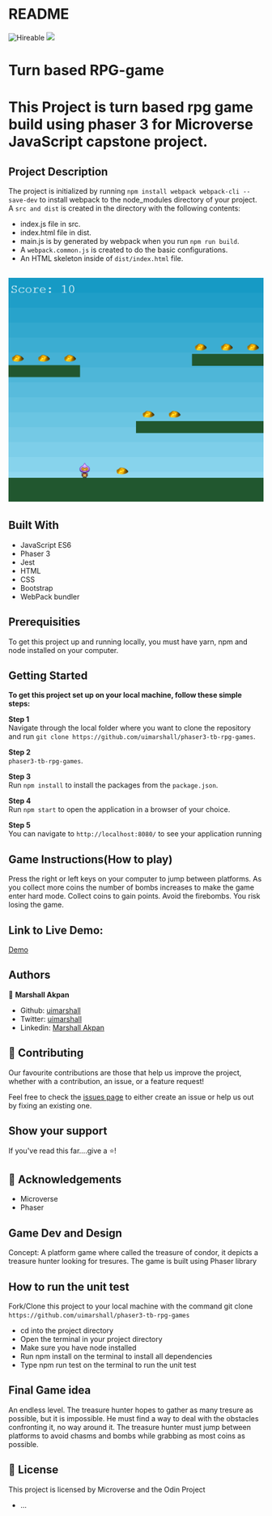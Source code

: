# README

![Hireable](https://img.shields.io/badge/Hireable-yes-success) ![](https://img.shields.io/badge/-Microverse%20projects-blueviolet)

# Turn based RPG-game

# This Project is turn based rpg game build using phaser 3 for Microverse JavaScript capstone project.

## Project Description

The project is initialized by running `npm install webpack webpack-cli --save-dev` to install webpack to the node_modules directory of your project.
A `src and dist` is created in the directory with the following contents:
- index.js file in src.
- index.html file in dist. 
- main.js is by generated by webpack when you run `npm run build`.
- A `webpack.common.js` is created to do the basic configurations.
- An HTML skeleton inside of `dist/index.html` file.
## ![screenshot](src/assets/images/screen_shot.png)


## Built With

- JavaScript ES6
- Phaser 3
- Jest
- HTML
- CSS
- Bootstrap
- WebPack bundler

## Prerequisities

To get this project up and running locally, you must have  yarn, npm and node installed on your computer.

## Getting Started

**To get this project set up on your local machine, follow these simple steps:**

**Step 1**<br>
Navigate through the local folder where you want to clone the repository and run
`git clone https://github.com/uimarshall/phaser3-tb-rpg-games`.<br>

**Step 2**<br>
`phaser3-tb-rpg-games`.<br>

**Step 3**<br>
Run `npm install` to install the packages from the `package.json`.<br>

**Step 4**<br>
Run `npm start` to open the application in a browser of your choice.<br>

**Step 5**<br>
You can navigate to `http://localhost:8080/` to see your application running<br>

## Game Instructions(How to play)

Press the right or left keys on your computer to jump between platforms. As you collect more coins the number of bombs increases to make the game enter hard mode.
Collect coins to gain points. Avoid the firebombs. You risk losing the game.


## Link to Live Demo:

[Demo](https://uimarshall.github.io/phaser3-tb-rpg-games/)

## Authors

👤 **Marshall Akpan**

- Github: [uimarshall](https://github.com/uimarshall)
- Twitter: [uimarshall](https://twitter.com/uimarshall)
- Linkedin: [Marshall Akpan](https://www.linkedin.com/in/marshall-akpan-19745526/)


## 🤝 Contributing

Our favourite contributions are those that help us improve the project, whether with a contribution, an issue, or a feature request!

Feel free to check the [issues page](https://github.com/uimarshall/phaser3-tb-rpg-games/issues) to either create an issue or help us out by fixing an existing one.

## Show your support

If you've read this far....give a ⭐️!

## :clap: Acknowledgements

- Microverse
- Phaser

## Game Dev and Design
Concept: A platform game where called the treasure of condor, it depicts a treasure hunter looking for tresures.
The game is built using Phaser library

## How to run the unit test
Fork/Clone this project to your local machine with the command git clone `https://github.com/uimarshall/phaser3-tb-rpg-games`

- cd into the project directory
- Open the terminal in your project directory
- Make sure you have node installed
- Run npm install on the terminal to install all dependencies
- Type npm run test on the terminal to run the unit test

## Final Game idea

An endless level. The treasure hunter hopes to gather as many tresure as possible, but it is impossible. He must find a way to deal with the obstacles confronting it, no way around it.
The treasure hunter must jump between platforms to avoid chasms and bombs while grabbing as most coins as possible.

## 📝 License

This project is licensed by Microverse and the Odin Project

- ...
